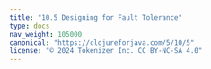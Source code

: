 ```yaml
---
title: "10.5 Designing for Fault Tolerance"
type: docs
nav_weight: 105000
canonical: "https://clojureforjava.com/5/10/5"
license: "© 2024 Tokenizer Inc. CC BY-NC-SA 4.0"
---
```

